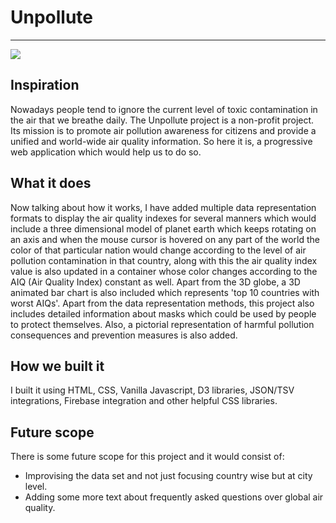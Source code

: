 # Unpollute
 <hr>
<img src="https://samples-d4024.web.app/images/unpollute.png">
<br>
<h2>Inspiration</h2>
Nowadays people tend to ignore the current level of toxic contamination in the air that we breathe daily. The Unpollute project is a non-profit project. Its mission is to promote air pollution awareness for citizens and provide a unified and world-wide air quality information. So here it is, a progressive web application which would help us to do so.

<h2>What it does</h2>
Now talking about how it works, I have added multiple data representation formats to display the air quality indexes for several manners which would include a three dimensional model of planet earth which keeps rotating on an axis and when the mouse cursor is hovered on any part of the world the color of that particular nation would change according to the level of air pollution contamination in that country, along with this the air quality index value is also updated in a container whose color changes according to the AIQ (Air Quality Index) constant as well. Apart from the 3D globe, a 3D animated bar chart is also included which represents 'top 10 countries with worst AIQs'. Apart from the data representation methods, this project also includes detailed information about masks which could be used by people to protect themselves. Also, a pictorial representation of harmful pollution consequences and prevention measures is also added.

<h2>How we built it</h2>
I built it using HTML, CSS, Vanilla Javascript, D3 libraries, JSON/TSV integrations, Firebase integration and other helpful CSS libraries.

<h2>Future scope</h2>
There is some future scope for this project and it would consist of:<br>
<ul>
 <li>Improvising the data set and not just focusing country wise but at city level.</li>
<li>Adding some more text about frequently asked questions over global air quality.</li>
</ul>
